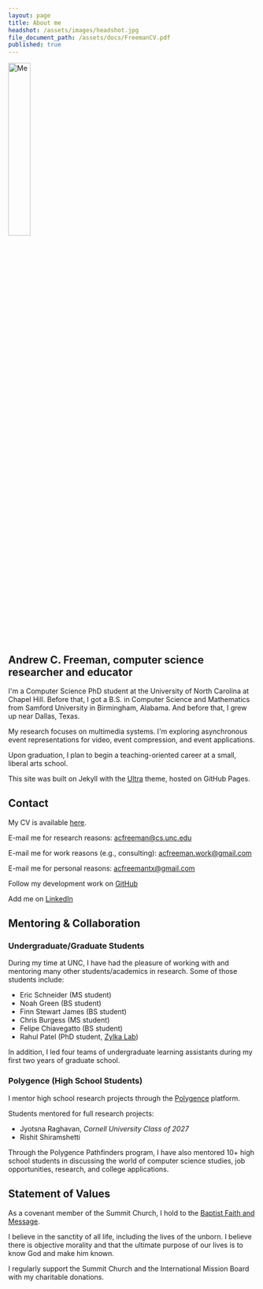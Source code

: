 ```yaml
---
layout: page
title: About me
headshot: /assets/images/headshot.jpg
file_document_path: /assets/docs/FreemanCV.pdf
published: true
---
```

<style>
img {
  width: 30%;
}
</style>
<img src="{{ page.headshot }}" alt="Me" class="center">

## Andrew C. Freeman, computer science researcher and educator

I'm a Computer Science PhD student at the University of North Carolina at Chapel Hill. Before that, I got a B.S. in Computer Science and Mathematics from Samford University in Birmingham, Alabama. And before that, I grew up near Dallas, Texas.

My research focuses on multimedia systems. I'm exploring asynchronous event representations for video, event compression, and event applications.

Upon graduation, I plan to begin a teaching-oriented career at a small, liberal arts school.

This site was built on Jekyll with the <a href="https://github.com/ronv/ultra">Ultra</a> theme, hosted on GitHub Pages.

## Contact
My CV is available [here](https://drive.google.com/file/d/1EoqKgkYMAMp1CfoeXBlxmkQXJbwdovkJ/view?usp=sharing).

E-mail me for research reasons: <a href="mailto:acfreeman@cs.unc.edu">acfreeman@cs.unc.edu</a>

E-mail me for work reasons (e.g., consulting): <a href="mailto:acfreeman.work@gmail.com">acfreeman.work@gmail.com</a>

E-mail me for personal reasons: <a href="mailto:acfreemantx@gmail.com">acfreemantx@gmail.com</a>

Follow my development work on <a href="https://github.com/ac-freeman" target="_blank">GitHub</a>

Add me on <a href="https://www.linkedin.com/in/acfreeman/" target="_blank">LinkedIn</a>

## Mentoring & Collaboration

### Undergraduate/Graduate Students
During my time at UNC, I have had the pleasure of working with and mentoring many other students/academics in research. Some of those students include:

- Eric Schneider (MS student)
- Noah Green (BS student)
- Finn Stewart James (BS student)
- Chris Burgess (MS student)
- Felipe Chiavegatto (BS student)
- Rahul Patel (PhD student, [Zylka Lab](http://zylkalab.org/people))

In addition, I led four teams of undergraduate learning assistants during my first two years of graduate school.

### Polygence (High School Students)
I mentor high school research projects through the <a href="https://www.polygence.org/">Polygence</a> platform.

Students mentored for full research projects:

- Jyotsna Raghavan, _Cornell University Class of 2027_
- Rishit Shiramshetti

Through the Polygence Pathfinders program, I have also mentored 10+ high school students in discussing the world of computer science studies, job opportunities, research, and college applications.

## Statement of Values
As a covenant member of the Summit Church, I hold to the [Baptist Faith and Message](https://bfm.sbc.net/bfm2000/).

I believe in the sanctity of all life, including the lives of the unborn. I believe there is objective morality and that the ultimate purpose of our lives is to know God and make him known.

I regularly support the Summit Church and the International Mission Board with my charitable donations.

<!-- ### Academic CV

<object data="{{ page.file_document_path }}" width="750" height="1000" type='application/pdf'/> -->
